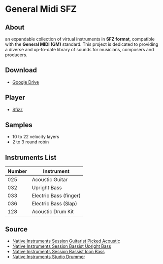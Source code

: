 # General Midi SFZ

## About

an expandable collection of virtual instruments in **SFZ format**, compatible with the **General MIDI (GM)** standard. This project is dedicated to providing a diverse and up-to-date library of sounds for musicians, composers and producers.

## Download

- [Google Drive](https://drive.google.com/drive/folders/1L8DMMPLS9ZGDOOcy6ygkEKkZoEy_HCDz?usp=sharing)

## Player

- [Sfizz](https://sfztools.github.io/sfizz/downloads/)

## Samples

- 10 to 22 velocity layers
- 2 to 3 round robin

## Instruments List

|Number|Instrument            |
|------|----------------------|
|025   |Acoustic Guitar       |
|032   |Upright Bass          |
|033   |Electric Bass (finger)|
|036   |Electric Bass (Slap)  |
|128   |Acoustic Drum Kit     |

## Source

- [Native Instruments Session Guitarist Picked Acoustic](https://www.native-instruments.com/en/products/komplete/guitar/session-guitarist-picked-acoustic/)
- [Native Instruments Session Bassist Upright Bass](https://www.native-instruments.com/en/products/komplete/guitar/session-bassist-upright-bass/)
- [Native Instruments Session Bassist Icon Bass](https://www.native-instruments.com/en/products/komplete/guitar/session-bassist-icon-bass/)
- [Native Instruments Studio Drummer](https://www.native-instruments.com/en/products/komplete/drums/studio-drummer/)
